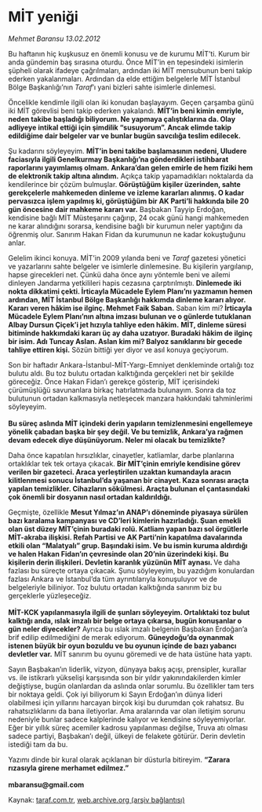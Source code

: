 # MİT yeniği

*Mehmet Baransu 13.02.2012*

<div class="yazi"><p>Bu haftanın hiç kuşkusuz en önemli konusu ve de kurumu MİT’ti. Kurum bir anda gündemin baş sırasına oturdu. Önce MİT’in en tepesindeki isimlerin şüpheli olarak ifadeye çağrılmaları, ardından iki MİT mensubunun beni takip ederken yakalanmaları. Ardından da elde ettiğim belgelerle MİT İstanbul Bölge Başkanlığı’nın <i>Taraf</i>’ı yani bizleri sahte isimlerle dinlemesi. </p>
<p>Öncelikle kendimle ilgili olan iki konudan başlayayım. Geçen çarşamba günü iki MİT görevlisi beni takip ederken yakalandı. <b>MİT’in beni kimin emriyle, neden takibe başladığı biliyorum. Ne yapmaya çalıştıklarına da. Olay adliyeye intikal ettiği için şimdilik “susuyorum”. Ancak elimde takip edildiğime dair belgeler var ve bunlar bugün savcılığa teslim edilecek. </b></p>
<p>Şu kadarını söyleyeyim. <b>MİT’in beni takibe başlamasının nedeni, Uludere faciasıyla ilgili Genelkurmay Başkanlığı’na gönderdikleri istihbarat raporlarını yayımlamış olmam.</b> <b>Ankara’dan gelen emirle de hem fiziki hem de elektronik takip altına alındım.</b> Açıkça takip yapamadıkları noktalarda da kendilerince bir çözüm bulmuşlar. <b>Görüştüğüm kişiler üzerinden, sahte gerekçelerle mahkemeden dinleme ve izleme kararları alınmış. O kadar pervasızca işlem yapılmış ki, görüştüğüm bir AK Parti’li hakkında bile 20 gün öncesine dair mahkeme kararı var.</b> Başbakan Tayyip Erdoğan, kendisine bağlı MİT Müsteşarını çağırıp, 24 ocak günü hangi mahkemeden ne karar alındığını sorarsa, kendisine bağlı bir kurumun neler yaptığını da öğrenmiş olur. Sanırım Hakan Fidan da kurumunun ne kadar kokuştuğunu anlar. </p>
<p>Gelelim ikinci konuya. MİT’in 2009 yılanda beni ve <i>Taraf</i> gazetesi yönetici ve yazarlarını sahte belgeler ve isimlerle dinlemesine. Bu kişilerin yargılanıp, hapse girecekleri net. Çünkü daha önce aynı yöntemle beni ve ailemi dinleyen Jandarma yetkilileri hapis cezasına çarptırılmıştı. <b>Dinlemede iki nokta dikkatimi çekti. İrticayla Mücadele Eylem Planı’nı yazmamın hemen ardından, MİT İstanbul Bölge Başkanlığı hakkımda dinleme kararı alıyor. Kararı veren hâkim ise ilginç. Mehmet Faik Saban.</b> Saban kim mi?<b> İrticayla Mücadele Eylem Planı’nın altına imzası bulunan ve o günlerde tutuklanan Albay Dursun Çiçek’i jet hızıyla tahliye eden hâkim.</b> <b>MİT, dinleme süresi bitiminde hakkımdaki kararı üç ay daha uzatıyor. Buradaki hâkim de ilginç bir isim. Adı Tuncay Aslan. Aslan kim mi? Balyoz sanıklarını bir gecede tahliye ettiren kişi.</b> Sözün bittiği yer diyor ve asıl konuya geçiyorum. </p>
<p>Son bir haftadır Ankara-İstanbul-MİT-Yargı-Emniyet denkleminde ortalığı toz bulutu aldı. Bu toz bulutu ortadan kalktığında gerçekleri net bir şekilde göreceğiz. Önce Hakan Fidan’ı gerekçe gösterip, MİT içerisindeki çürümüşlüğü savunanlara birkaç hatırlatmada bulunayım. Sonra da toz bulutunun ortadan kalkmasıyla netleşecek manzara hakkındaki tahminlerimi söyleyeyim.<br/><br/><b>Bu süreç aslında MİT içindeki derin yapıların temizlenmesini engellemeye yönelik çabadan başka bir şey değil. Ve bu temizlik, Ankara’ya rağmen devam edecek diye düşünüyorum. Neler mi olacak bu temizlikte?</b></p>
<p>Daha önce kapatılan hırsızlıklar, cinayetler, katliamlar, darbe planlarına ortaklıklar tek tek ortaya çıkacak. <b>Bir MİT’çinin emriyle kendisine görev verilen bir gazeteci. Araca yerleştirilen uzaktan kumandayla aracın kilitlenmesi sonucu İstanbul’da yaşanan bir cinayet. Kaza sonrası araçta yapılan temizlikler. Cihazların sökülmesi. Araçta bulunan el çantasındaki çok önemli bir dosyanın nasıl ortadan kaldırıldığı.</b> </p>
<p>Geçmişte, özellikle <b>Mesut Yılmaz’ın ANAP’ı döneminde piyasaya sürülen bazı karalama kampanyası ve CD’leri kimlerin hazırladığı. Şuan emekli olan üst düzey MİT’çinin buradaki rolü. Katliam yapan bazı sol örgütlerle MİT-akraba ilişkisi. Refah Partisi ve AK Parti’nin kapatılma davalarında etkili olan “Malatyalı” grup. Başındaki isim. Ve bu ismin kuruma aldırdığı ve halen Hakan Fidan’ın çevresinde olan 20’nin üzerindeki kişi.</b> <b>Bu kişilerin derin ilişkileri. Devletin karanlık yüzünün MİT aynası. </b>Ve daha fazlası bu süreçte ortaya çıkacak. Şunu söyleyeyim, bu yazdığım konulardan fazlası Ankara ve İstanbul’da tüm ayrıntılarıyla konuşuluyor ve de belgeleriyle biliniyor. Toz bulutu ortadan kalktığında sanırım biz bu gerçeklerle yüzleşeceğiz.<br/><br/><b>MİT-KCK yapılanmasıyla ilgili de şunları söyleyeyim. Ortalıktaki toz bulut kalktığı anda, ıslak imzalı bir belge ortaya çıkarsa, bugün konuşanlar o gün neler diyecekler?</b> Ayrıca bu ıslak imzalı belgenin Başbakan Erdoğan’a brif edilip edilmediğini de merak ediyorum. <b>Güneydoğu’da oynanmak istenen büyük bir oyun bozuldu ve bu oyunun içinde de bazı yabancı devletler var.</b> MİT sanırım bu oyunu göremedi ve de hata üstüne hata yaptı. </p>
<p>Sayın Başbakan’ın liderlik, vizyon, dünyaya bakış açışı, prensipler, kurallar vs. ile istikrarlı yükselişi karşısında son bir yıldır yakınındakilerden kimler değiştiyse, bugün olanlardan da aslında onlar sorumlu. Bu özellikler tam ters bir noktaya geldi. Çok iyi biliyorum ki Sayın Erdoğan’ın dünya lideri olabilmesi için yıllarını harcayan birçok kişi bu durumdan çok rahatsız. Bu rahatsızlıklarını da bana iletiyorlar. Ama aralarında var olan iletişim sorunu nedeniyle bunlar sadece kalplerinde kalıyor ve kendisine söyleyemiyorlar. Eğer bir yıllık süreç acemiler kadrosu yapılanması değilse, Truva atı olması sadece partiyi, Başbakan’ı değil, ülkeyi de felakete götürür. Derin devletin istediği tam da bu. </p>
<p>Yazımı dinde bir kural olarak açıklanan bir düsturla bitireyim. <b>“Zarara rızasıyla girene merhamet edilmez.”</b> <br/><br/><b>mbaransu@gmail.com</b></p>
</div>

Kaynak: [taraf.com.tr](http://www.taraf.com.tr/mehmet-baransu/makale-mit-yenigi.htm), [web.archive.org (arşiv bağlantısı)](http://web.archive.org/web/20131107062541/http://www.taraf.com.tr/mehmet-baransu/makale-mit-yenigi.htm)
